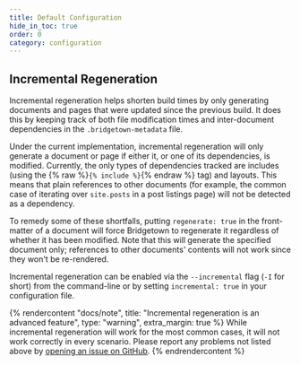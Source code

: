 ```yaml
---
title: Default Configuration
hide_in_toc: true
order: 0
category: configuration
---
```


## Incremental Regeneration

Incremental regeneration helps shorten build times by only generating documents
and pages that were updated since the previous build. It does this by keeping
track of both file modification times and inter-document dependencies in the
`.bridgetown-metadata` file.

Under the current implementation, incremental regeneration will only generate a
document or page if either it, or one of its dependencies, is modified. Currently,
the only types of dependencies tracked are includes (using the
{% raw %}`{% include %}`{% endraw %} tag) and layouts. This means that plain
references to other documents (for example, the common case of iterating over
`site.posts` in a post listings page) will not be detected as a dependency.

To remedy some of these shortfalls, putting `regenerate: true` in the front-matter
of a document will force Bridgetown to regenerate it regardless of whether it has been
modified. Note that this will generate the specified document only; references
to other documents' contents will not work since they won't be re-rendered.

Incremental regeneration can be enabled via the `--incremental` flag (`-I` for
short) from the command-line or by setting `incremental: true` in your
configuration file.

{% rendercontent "docs/note", title: "Incremental regeneration is an advanced feature", type: "warning", extra_margin: true %}
  While incremental regeneration will work for the most common cases, it will
  not work correctly in every scenario. Please report any problems not listed above by
  <a href="https://github.com/bridgetownrb/bridgetown/issues/new" rel="noopener">opening an issue on GitHub</a>.
{% endrendercontent %}
